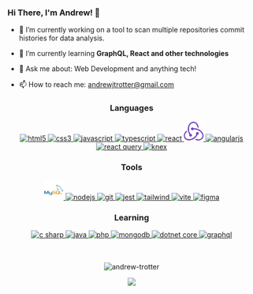 ### Hi There, I'm Andrew! 👋



- 🔭 I’m currently working on a tool to scan multiple repositories commit histories for data analysis.

- 🌱 I’m currently learning **GraphQL, React and other technologies**

- 💬 Ask me about: Web Development and anything tech!

- 📫 How to reach me: andrewjtrotter@gmail.com

<div align="center">
  <h3>Languages</h3>
    <a href="https://www.w3.org/html/" target="_blank" rel="noreferrer">
      <img src="https://cdn.jsdelivr.net/gh/devicons/devicon/icons/html5/html5-original.svg" alt="html5" width="40" height="40"/>
    </a>
    <a href="https://www.w3schools.com/css/" target="_blank" rel="noreferrer">
      <img src="https://cdn.jsdelivr.net/gh/devicons/devicon/icons/css3/css3-original.svg" alt="css3" width="40" height="40"/>
    </a>
    <a href="https://developer.mozilla.org/en-US/docs/Web/JavaScript" target="_blank" rel="noreferrer">
      <img src="https://cdn.jsdelivr.net/gh/devicons/devicon/icons/javascript/javascript-plain.svg" alt="javascript" width="40" height="40"/>
    </a>
    <a href="https://www.typescriptlang.org/" target="_blank" rel="noreferrer">
      <img src="https://cdn.jsdelivr.net/gh/devicons/devicon/icons/typescript/typescript-plain.svg" alt="typescript" width="40" height="40"/>
    </a>
   <a href="https://reactjs.org/" target="_blank" rel="noreferrer">
      <img src="https://cdn.jsdelivr.net/gh/devicons/devicon/icons/react/react-original-wordmark.svg" alt="react" width="40" height="40"/>
    </a>
    <a href="https://redux.js.org" target="_blank" rel="noreferrer">
      <img src="https://raw.githubusercontent.com/devicons/devicon/master/icons/redux/redux-original.svg" alt="redux" width="40" height="40"/>
    </a>
    <a href="https://angular.io/" target="_blank" rel="noreferrer">
    <img src="https://cdn.jsdelivr.net/gh/devicons/devicon/icons/angularjs/angularjs-original.svg" alt="angularjs" width="40" height="40">
    </a>
    <a href="https://tanstack.com/query/v3/" target="_blank" rel="noreferrer">
      <img src="https://seeklogo.com/images/R/react-query-logo-1340EA4CE9-seeklogo.com.png" alt="react query" width="40" height="40"/>
    </a>
    <a href="https://knexjs.org" target="_blank" rel="noreferrer">
      <img src="https://seeklogo.com/images/K/knexjs-logo-30104DC5C6-seeklogo.com.png" alt="knex" width="40" height="40"/>
    </a>
    <h3>Tools</h3>
    <a href="https://www.mysql.com/" target="_blank" rel="noreferrer">
      <img src="https://raw.githubusercontent.com/devicons/devicon/master/icons/mysql/mysql-original-wordmark.svg" alt="mysql" width="40" height="40"/>
    </a>
    <a href="https://nodejs.org" target="_blank" rel="noreferrer">
      <img src="https://cdn.jsdelivr.net/gh/devicons/devicon/icons/nodejs/nodejs-plain-wordmark.svg" alt="nodejs" width="40" height="40"/>
    </a>
    <a href="https://git-scm.com/" target="_blank" rel="noreferrer">
      <img src="https://cdn.jsdelivr.net/gh/devicons/devicon/icons/git/git-original.svg" alt="git" width="40" height="40"/>
    </a>
    <a href="https://jestjs.io" target="_blank" rel="noreferrer">
      <img src="https://cdn.jsdelivr.net/gh/devicons/devicon/icons/jest/jest-plain.svg" alt="jest" width="40" height="40"/>
    </a>
    <a href="https://tailwindcss.com/" target="_blank" rel="noreferrer">
      <img src="https://cdn.jsdelivr.net/gh/devicons/devicon/icons/tailwindcss/tailwindcss-plain.svg" alt="tailwind" width="40" height="40"/>
    </a>
    <a href="https://vitejs.dev/" target="_blank" rel="noreferrer">
      <img src="https://seeklogo.com/images/V/vite-logo-BFD4283991-seeklogo.com.png" alt="vite" width="40" height="40"/>
    </a>
    <a href="https://www.figma.com/" target="_blank" rel="noreferrer">
      <img src="https://cdn.jsdelivr.net/gh/devicons/devicon/icons/figma/figma-original.svg" alt="figma" width="40" height="40"/>
    </a>
    <h3>Learning</h3>
    <a href="https://learn.microsoft.com/en-us/dotnet/csharp/" target="_blank" rel="noreferrer">
      <img src="https://cdn.jsdelivr.net/gh/devicons/devicon/icons/csharp/csharp-original.svg" alt="c sharp" width="40" height="40">
    </a>
    <a href="" target="_blank" rel="noreferrer">
      <img src="https://cdn.jsdelivr.net/gh/devicons/devicon/icons/java/java-original-wordmark.svg" alt="java" width="40" height="40">
      </a>
    <a href="https://www.php.net/" target="_blank" rel="noreferrer">
      <img src="https://cdn.jsdelivr.net/gh/devicons/devicon/icons/php/php-plain.svg" alt="php" width="40" height="40">
    </a>
    <a href="https://www.mongodb.com/" target="_blank" rel="noreferrer">
      <img src="https://cdn.jsdelivr.net/gh/devicons/devicon/icons/mongodb/mongodb-plain-wordmark.svg" alt="mongodb" width="40" height="40">
    </a>
      <a href="https://dotnet.microsoft.com/en-us/" target="_blank" rel="noreferrer">
      <img src="https://cdn.jsdelivr.net/gh/devicons/devicon/icons/dotnetcore/dotnetcore-original.svg" alt="dotnet core" width="40" height="40">
    </a>
    <a href="https://graphql.org/" target="_blank" rel="noreferrer">
      <img src="https://cdn.jsdelivr.net/gh/devicons/devicon/icons/graphql/graphql-plain-wordmark.svg" alt="graphql" width="40" height="40">
    </a>
</div>

<p align="center">
<br /><br />
  <img src="https://github-readme-stats.vercel.app/api/top-langs?username=andrew-trotter&show_icons=true&locale=en&size_weight=0.5&count_weight=0.5&layout=donut&bg_color=101827&title_color=FFFFFF&text_color=de00ff" alt="andrew-trotter" style="" />
</p><p align="center">
<img src="https://github-readme-stats.vercel.app/api?username=andrew-trotter&show_icons=true&rank_icon=github&bg_color=101827&title_color=FFFFFF&text_color=de00ff&icon_color=CCCCCC" style="height: 200px width: 600px;"/>
</p>


[//]: # (<p align="center">)
[//]: # (<img src="https://github-readme-stats.vercel.app/api/wakatime?username=andrewtrotter" />)
[//]: # (</p>)
